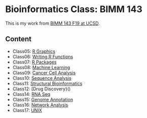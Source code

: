 # Bioinformatics Class: BIMM 143


This is my work from [BIMM 143 F19 at UCSD](https://bioboot.github.io/bimm143_F19/).

## Content
- Class05: [R Graphics]()
- Class06: [Writing R Functions]()
- Class07: [R Packages]()
- Class08: [Machine Learning]()
- Class09: [Cancer Cell Analysis]()
- Class10: [Sequence Analysis]()
- Class11: [Structural Bioinformatics]()
- Class12: [Drug Discovery}()
- Class14: [RNA Seq]()
- Class15: [Genome Annotation]()
- Class16: [Network Analysis]()
- Class17: [UNIX]()

